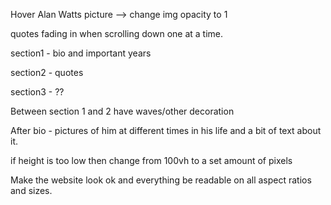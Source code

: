 Hover Alan Watts picture --> change img opacity to 1

quotes fading in when scrolling down one at a time.

section1 - bio and important years

section2 - quotes

section3 - ??

Between section 1 and 2 have waves/other decoration

After bio - pictures of him at different times in his life and a bit of text about it.

if height is too low then change from 100vh to a set amount of pixels

Make the website look ok and everything be readable on all aspect ratios and sizes.